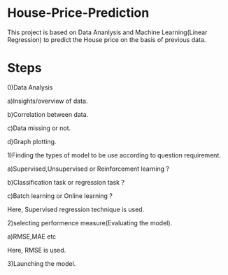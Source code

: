 # House-Price-Prediction
This project is based on Data Ananlysis and Machine Learning(Linear Regression) to predict the House price on the basis of previous data. 
# Steps
0)Data Analysis

  a)Insights/overview of data.
  
  b)Correlation between data.
  
  c)Data missing or not.
  
  d)Graph plotting.
  
1)Finding the types of model to be use according to question requirement.

  a)Supervised,Unsupervised or Reinforcement learning ?
  
  b)Classification task or regression task ?
  
  c)Batch learning or Online learning ?
  
Here, Supervised regression technique is used.

2)selecting performence measure(Evaluating the model).

   a)RMSE,MAE etc
   
Here, RMSE is used.

3)Launching the model.

